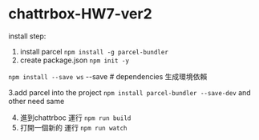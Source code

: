# chattrbox-HW7-ver2

install step:

1.  install parcel
``npm install -g parcel-bundler``
2.  create package.json
``npm init -y``

``npm install --save ws``
--save # dependencies 生成環境依賴

3.add parcel into the project
``npm install parcel-bundler --save-dev``
and other need same


4. 進到chattrboc 運行
``npm run build``
5. 打開一個新的 運行
``npm run watch``
